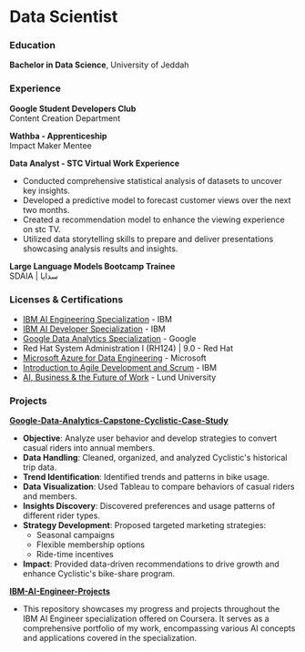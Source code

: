 # Data Scientist

### Education 
**Bachelor in Data Science**, University of Jeddah 

### Experience 
**Google Student Developers Club**  
Content Creation Department

**Wathba - Apprenticeship**  
Impact Maker Mentee

**Data Analyst - STC Virtual Work Experience**  
- Conducted comprehensive statistical analysis of datasets to uncover key insights.
- Developed a predictive model to forecast customer views over the next two months.
- Created a recommendation model to enhance the viewing experience on stc TV.
- Utilized data storytelling skills to prepare and deliver presentations showcasing analysis results and insights.

**Large Language Models Bootcamp Trainee**  
SDAIA | سدايا

### Licenses & Certifications
- [IBM AI Engineering Specialization](https://www.coursera.org/account/accomplishments/specialization/YQNQKZESFUN2) - IBM
- [IBM AI Developer Specialization](https://www.coursera.org/account/accomplishments/specialization/KGKQJMJSJXPX) - IBM
- [Google Data Analytics Specialization](https://www.credly.com/badges/b2dbd015-695c-4de7-82d6-45acfac1cb0c/linked_in_profile) - Google
- Red Hat System Administration I (RH124) | 9.0 - Red Hat
- [Microsoft Azure for Data Engineering](https://www.coursera.org/account/accomplishments/records/9BX9KGE3HLA5) - Microsoft
- [Introduction to Agile Development and Scrum](https://www.coursera.org/account/accomplishments/records/RNZWGAPQD9J2) - IBM
- [AI, Business & the Future of Work](https://www.coursera.org/account/accomplishments/records/3SVD6P4DPSSV) - Lund University

### Projects 

**[Google-Data-Analytics-Capstone-Cyclistic-Case-Study](https://github.com/RinDataz/Google-Data-Analytics-Capstone-Cyclistic-Case-Study)**
- **Objective**: Analyze user behavior and develop strategies to convert casual riders into annual members.
- **Data Handling**: Cleaned, organized, and analyzed Cyclistic's historical trip data.
- **Trend Identification**: Identified trends and patterns in bike usage.
- **Data Visualization**: Used Tableau to compare behaviors of casual riders and members.
- **Insights Discovery**: Discovered preferences and usage patterns of different rider types.
- **Strategy Development**: Proposed targeted marketing strategies:
  - Seasonal campaigns
  - Flexible membership options
  - Ride-time incentives
- **Impact**: Provided data-driven recommendations to drive growth and enhance Cyclistic's bike-share program.

**[IBM-AI-Engineer-Projects](https://github.com/RinDataz/IBM-AI-Engineer-)**
- This repository showcases my progress and projects throughout the IBM AI Engineer specialization offered on Coursera. It serves as a comprehensive portfolio of my work, encompassing various AI concepts and applications covered in the specialization.

